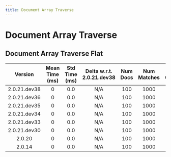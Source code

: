 ```yaml
---
title: Document Array Traverse
---
```

# Document Array Traverse

## Document Array Traverse Flat

| Version | Mean Time (ms) | Std Time (ms) | Delta w.r.t. 2.0.21.dev38 | Num Docs | Num Matches | Num Chunks | Traversal Paths | Memmap | Iterations |
| :---: | :---: | :---: | :---: | :---: | :---: | :---: | :---: | :---: | :---: |
| 2.0.21.dev38 | 0 | 0.0 | N/A | 100 | 1000 | 1000 | ['m'] | True | 5 |
| 2.0.21.dev36 | 0 | 0.0 | N/A | 100 | 1000 | 1000 | ['m'] | True | 5 |
| 2.0.21.dev35 | 0 | 0.0 | N/A | 100 | 1000 | 1000 | ['m'] | True | 5 |
| 2.0.21.dev34 | 0 | 0.0 | N/A | 100 | 1000 | 1000 | ['m'] | True | 5 |
| 2.0.21.dev33 | 0 | 0.0 | N/A | 100 | 1000 | 1000 | ['m'] | True | 5 |
| 2.0.21.dev30 | 0 | 0.0 | N/A | 100 | 1000 | 1000 | ['m'] | True | 5 |
| 2.0.20 | 0 | 0.0 | N/A | 100 | 1000 | 1000 | ['m'] | True | 5 |
| 2.0.14 | 0 | 0.0 | N/A | 100 | 1000 | 1000 | ['m'] | True | 5 |
